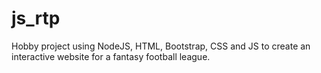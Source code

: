 # js_rtp
Hobby project using NodeJS, HTML, Bootstrap, CSS and JS to create an interactive website for a fantasy football league.
